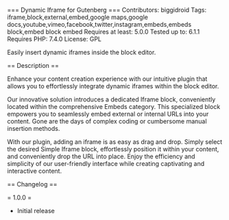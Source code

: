 === Dynamic Iframe for Gutenberg ===
Contributors: biggidroid
Tags: iframe,block,external,embed,google maps,google docs,youtube,vimeo,facebook,twitter,instagram,embeds,embeds block,embed block embed
Requires at least: 5.0.0
Tested up to: 6.1.1
Requires PHP: 7.4.0
License: GPL

Easily insert dynamic iframes inside the block editor.

== Description ==

Enhance your content creation experience with our intuitive plugin that allows you to effortlessly integrate dynamic iframes within the block editor.

Our innovative solution introduces a dedicated Iframe block, conveniently located within the comprehensive Embeds category. This specialized block empowers you to seamlessly embed external or internal URLs into your content. Gone are the days of complex coding or cumbersome manual insertion methods.

With our plugin, adding an iframe is as easy as drag and drop. Simply select the desired Simple Iframe block, effortlessly position it within your content, and conveniently drop the URL into place. Enjoy the efficiency and simplicity of our user-friendly interface while creating captivating and interactive content.

== Changelog ==

= 1.0.0 =

- Initial release
